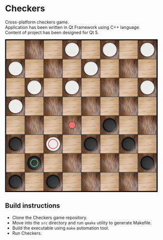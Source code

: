 # Checkers
Cross-platform checkers game.<br />
Application has been written in Qt Framework using C++ language.<br />
Content of project has been designed for Qt 5.

![Screenshot](docs/images/screenshot.png)

## Build instructions

* Clone the Checkers game repository.
* Move into the `src` directory and run `qmake` utility to generate Makefile.
* Build the executable using `make` automation tool.
* Run Checkers.
